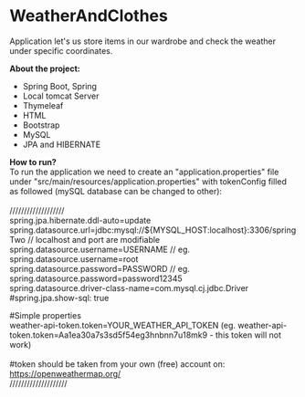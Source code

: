 # WeatherAndClothes
Application let's us store items in our wardrobe and check the weather under specific coordinates.


<b> About the project: </b>
- Spring Boot, Spring
- Local tomcat Server
- Thymeleaf
- HTML
- Bootstrap 
- MySQL
- JPA and HIBERNATE

<b>How to run?</b> <br>
To run the application we need to create an "application.properties" file under "src/main/resources/application.properties" with tokenConfig filled as followed (mySQL database can be changed to other): <br>
 <br> 
/////////////////// <br>
spring.jpa.hibernate.ddl-auto=update <br>
spring.datasource.url=jdbc:mysql://${MYSQL_HOST:localhost}:3306/springTwo     // localhost and port are modifiable <br>
spring.datasource.username=USERNAME    // eg. spring.datasource.username=root <br>
spring.datasource.password=PASSWORD    // eg. spring.datasource.password=password12345 <br>
spring.datasource.driver-class-name=com.mysql.cj.jdbc.Driver <br>
#spring.jpa.show-sql: true <br>

#Simple properties <br>
weather-api-token.token=YOUR_WEATHER_API_TOKEN  (eg. weather-api-token.token=Aa1ea30a7s3sd5f54eg3hnbnn7u18mk9    -  this token will not work) <br>
 <br> #token should be taken from your own (free) account on: <a> https://openweathermap.org/ </a> <br>
//////////////////// <br>

